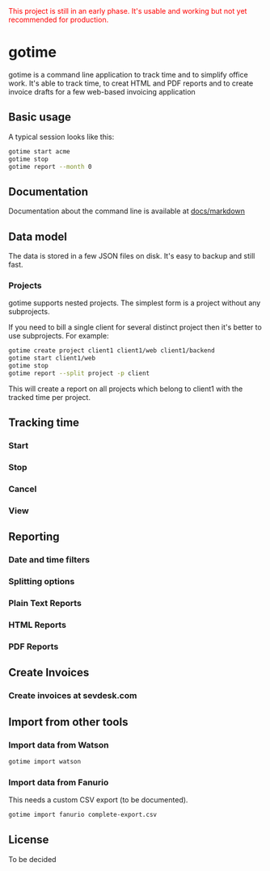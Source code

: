 <div style="color:red">This project is still in an early phase. It's usable and working but not yet recommended for production.</div>

# gotime

gotime is a command line application to track time and to simplify office work.
It's able to track time, to creat HTML and PDF reports and to create invoice drafts for a few web-based invoicing application

## Basic usage
A typical session looks like this:
```bash
gotime start acme
gotime stop
gotime report --month 0
```

## Documentation
Documentation about the command line is available at [docs/markdown](./docs/markdown/gotime.md)

## Data model
The data is stored in a few JSON files on disk. It's easy to backup and still fast.

### Projects
gotime supports nested projects.
The simplest form is a project without any subprojects.

If you need to bill a single client for several distinct project then it's better to use subprojects.
For example:
```bash
gotime create project client1 client1/web client1/backend
gotime start client1/web
gotime stop
gotime report --split project -p client
```

This will create a report on all projects which belong to client1 with the tracked time per project.

## Tracking time
### Start
### Stop
### Cancel
### View

## Reporting

### Date and time filters
### Splitting options

### Plain Text Reports

### HTML Reports

### PDF Reports

## Create Invoices
### Create invoices at sevdesk.com

## Import from other tools

### Import data from Watson
```bash
gotime import watson
```

### Import data from Fanurio
This needs a custom CSV export (to be documented).
```bash
gotime import fanurio complete-export.csv
```

## License
To be decided